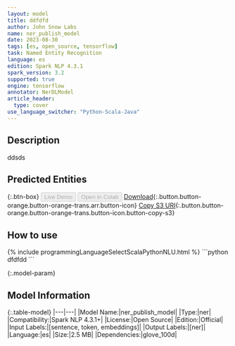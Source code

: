 ```yaml
---
layout: model
title: ddfdfd
author: John Snow Labs
name: ner_publish_model
date: 2023-08-30
tags: [es, open_source, tensorflow]
task: Named Entity Recognition
language: es
edition: Spark NLP 4.3.1
spark_version: 3.2
supported: true
engine: tensorflow
annotator: NerDLModel
article_header:
  type: cover
use_language_switcher: "Python-Scala-Java"
---
```


## Description

ddsds

## Predicted Entities



{:.btn-box}
<button class="button button-orange" disabled>Live Demo</button>
<button class="button button-orange" disabled>Open in Colab</button>
[Download](https://s3.amazonaws.com/models-hub-auxdata/public/models/ner_publish_model_es_4.3.1_3.2_1693411364576.zip){:.button.button-orange.button-orange-trans.arr.button-icon}
[Copy S3 URI](s3://models-hub-auxdata/public/models/ner_publish_model_es_4.3.1_3.2_1693411364576.zip){:.button.button-orange.button-orange-trans.button-icon.button-copy-s3}

## How to use



<div class="tabs-box" markdown="1">
{% include programmingLanguageSelectScalaPythonNLU.html %}
```python
dfdfdd
```

</div>

{:.model-param}
## Model Information

{:.table-model}
|---|---|
|Model Name:|ner_publish_model|
|Type:|ner|
|Compatibility:|Spark NLP 4.3.1+|
|License:|Open Source|
|Edition:|Official|
|Input Labels:|[sentence, token, embeddings]|
|Output Labels:|[ner]|
|Language:|es|
|Size:|2.5 MB|
|Dependencies:|glove_100d|